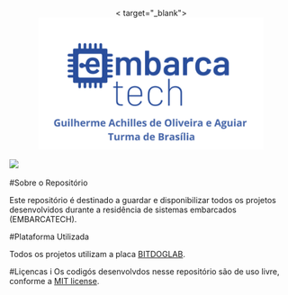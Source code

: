 <p align ="center">< target="_blank"><img src="assets/imagem-inicial-readme.png" width="400" alt="Laravel Logo"></p>

    
</p align="center">
    <img src="https://img.shields.io/github/license/GuilhermeAchilles/Guilherme_Achilles_embarcatech_HBr_2025"
     width="200px">
</p>

#Sobre o Repositório

Este repositório é destinado a guardar e disponibilizar todos os projetos desenvolvidos durante a residência de sistemas embarcados (EMBARCATECH).

#Plataforma Utilizada 

Todos os projetos utilizam a placa [BITDOGLAB](https://github.com/BitDogLab/BitDogLab).

#Liçencas
i
Os codigós desenvolvdos nesse repositório são de uso livre, conforme a [MIT license](https://opensource.org/licenses/MIT).
